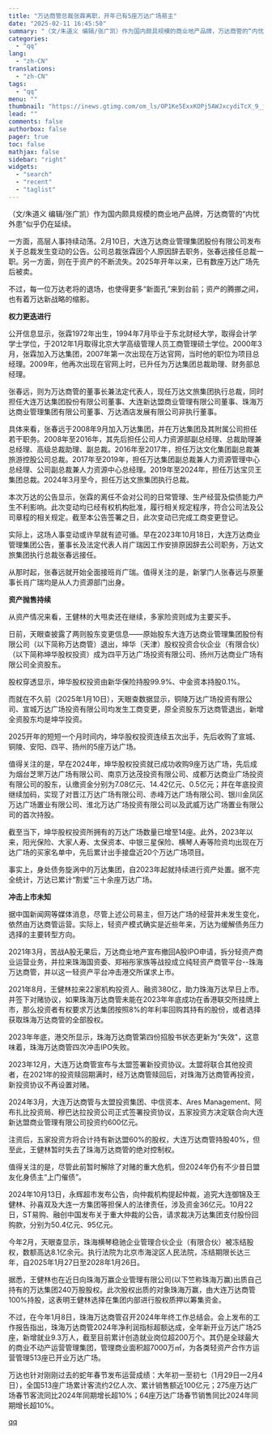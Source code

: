 ```yaml
---
title: "万达商管总裁张霖离职，开年已有5座万达广场易主"
date: "2025-02-11 16:45:50"
summary: "（文/朱道义 编辑/张广凯）作为国内颇具规模的商业地产品牌，万达商管的“内忧外患”似乎仍在延续。 ..."
categories:
  - "qq"
lang:
  - "zh-CN"
translations:
  - "zh-CN"
tags:
  - "qq"
menu: ""
thumbnail: "https://inews.gtimg.com/om_ls/OP1Ke5ExxKOPj5AWJxcydiTcX_9_j7uGoONixLEKfjIV4AA_640360/0"
lead: ""
comments: false
authorbox: false
pager: true
toc: false
mathjax: false
sidebar: "right"
widgets:
  - "search"
  - "recent"
  - "taglist"
---
```


（文/朱道义 编辑/张广凯）作为国内颇具规模的商业地产品牌，万达商管的“内忧外患”似乎仍在延续。

一方面，高层人事持续动荡。2月10日，大连万达商业管理集团股份有限公司发布关于总裁发生变动的公告。公司总裁张霖因个人原因辞去职务，张春远接任总裁一职。另一方面，则在于资产的不断流失。2025年开年以来，已有数座万达广场先后被卖。

不过，每一位万达老将的退场，也使得更多“新面孔”来到台前；资产的腾挪之间，也有着万达新战略的缩影。

**权力更迭进行**

公开信息显示，张霖1972年出生，1994年7月毕业于东北财经大学，取得会计学学士学位，于2012年1月取得北京大学高级管理人员工商管理硕士学位。2000年3月，张霖加入万达集团，2007年第一次出现在万达官网，当时他的职位为项目总经理。2009年，他再次出现在官网上时，已升任为万达集团总裁助理、财务部总经理。

张春远，则为万达商管的董事长兼法定代表人，现任万达文旅集团执行总裁，同时担任大连万达集团股份有限公司董事、大连新达盟商业管理有限公司董事、珠海万达商业管理集团有限公司董事、万达酒店发展有限公司非执行董事。

具体来看，张春远于2008年9月加入万达集团，并在万达集团及其附属公司担任若干职务。2008年至2016年，其先后担任公司人力资源部副总经理、总裁助理兼总经理、高级总裁助理、副总裁。2016年至2017年，担任万达文化集团副总裁兼旅游控股公司总裁。2017年至2019年，担任万达集团副总裁兼人力资源管理中心总经理、公司副总裁兼人力资源中心总经理。2019年至2024年，担任万达宝贝王集团总裁。2024年3月至今，担任万达文旅集团执行总裁。

本次万达的公告显示，张霖的离任不会对公司的日常管理、生产经营及偿债能力产生不利影响。此次变动均已经有权机构批准，履行相关规定程序，符合公司法及公司章程的相关规定。截至本公告签署之日，此次变动已完成工商变更登记。

实际上，这场人事变动或许早就有迹可循。早在2023年10月18日，大连万达商业管理集团公告，董事长及法定代表人肖广瑞因工作安排原因辞去公司职务，万达文旅集团执行总裁张春远接任。

从那时起，张春远就开始全面接班肖广瑞。值得关注的是，新掌门人张春远与原董事长肖广瑞均是从人力资源部门出身。

**资产抛售持续**

从资产情况来看，王健林的大甩卖还在继续，多家险资则成为主要买手。

日前，天眼查披露了两则股东变更信息——原始股东大连万达商业管理集团股份有限公司（以下简称万达商管）退出，坤华（天津）股权投资合伙企业（有限合伙）（以下简称坤华股权投资）成为四平万达广场投资有限公司、扬州万达商业广场有限公司全资股东。

股权穿透显示，坤华股权投资由新华保险持股99.9%、中金资本持股0.1%。

而就在不久前（2025年1月10日），天眼查数据显示，铜陵万达广场投资有限公司、宣城万达广场投资有限公司均发生工商变更，原全资股东万达商管退出，新增全资股东均是坤华投资。

2025开年的短短一个月时间内，坤华股权投资连续五次出手，先后收购了宣城、铜陵、安阳、四平、扬州的5座万达广场。

值得关注的是，早在2024年，坤华股权投资就已成功收购9座万达广场，先后成为烟台芝罘万达广场有限公司、南京万达茂投资有限公司、成都万达商业广场投资有限公司的股东，认缴资金分别为7.08亿元、14.42亿元、0.5亿元；并在年底投资继续加码，实现了对晋江万达广场有限公司、赤峰万达广场有限公司、银川金凤区万达广场置业有限公司、淮北万达广场投资有限公司以及武威万达广场置业有限公司的首次持股。

截至当下，坤华股权投资所拥有的万达广场数量已增至14座。此外，2023年以来，阳光保险、大家人寿、太保资本、中银三星保险、横琴人寿等险资均出现在万达广场的买家名单中，先后累计出手接盘近20个万达广场项目。

事实上，身处债务旋涡中的万达集团，自2023年起就持续进行资产处置。据不完全统计，万达已累计“割爱”三十余座万达广场。

**冲击上市未知**

据中国新闻网等媒体消息，尽管上述公司易主，但万达广场的经营并未发生变化，依然由万达商管运营。实际上，轻资产模式确实是近些年来，万达为缓解债务压力选择的主要转型方向。

2021年3月，苦战A股无果后，万达商业地产宣布撤回A股IPO申请，拆分轻资产商业运营业务，并拉来珠海国资委、郑裕彤家族等战投成立纯轻资产商管平台--珠海万达商管，并以这一轻资产平台冲击港交所谋求上市。

2021年8月，王健林拉来22家机构投资人、融资380亿，助力珠海万达早日上市。并签下对赌协议，如果珠海万达商管未能在2023年年底成功在香港联交所挂牌上市，那么投资者有权要求万达集团按照8%的年利率回购其持有的股份，或者选择获取珠海万达商管的全部股权。

2023年年底，港交所显示，珠海万达商管第四份招股书状态更新为"失效"，这意味着，珠海万达商管四次冲击IPO失败。

2023年12月，大连万达商管宣布与太盟签署新投资协议。太盟将联合其他投资者，在2021年的投资赎回期满时，经万达商管赎回后，对珠海万达商管再投资，新投资协议不再设置对赌。

2024年3月，大连万达商管与太盟投资集团、中信资本、Ares Management、阿布扎比投资局、穆巴达拉投资公司正式签署投资协议，五家投资方决定联合向大连新达盟商业管理有限公司投资约600亿元。

注资后，五家投资方将合计持有新达盟60%的股权，大连万达商管持股40%，但至此，王健林暂时失去了珠海万达商管的绝对控制权。

值得关注的是，尽管此前暂时解除了对赌的重大危机，但2024年仍有不少昔日盟友化身债主“上门催债”。

2024年10月13日，永辉超市发布公告，向仲裁机构提起仲裁，追究大连御锦及王健林、孙喜双及大连一方集团等担保人的法律责任，涉及资金36亿元。10月22日，ST易购、融创中国发布关于重大仲裁的公告，请求裁决万达集团支付股份回购款，分别为50.4亿元、95亿元。

今年2月，天眼查显示，珠海横琴稳驰企业管理合伙企业（有限合伙）被冻结股权，数额高达8.1亿余元。执行法院为北京市海淀区人民法院，冻结期限长达三年，自2025年1月27日至2028年1月26日。

据悉，王健林也在近日向珠海万赢企业管理有限公司(以下竺称珠海万赢)出质自己持有的万达集团240万股股权。此次股权出质的对象珠海万赢，由大连万达商管100%持股，这表明王健林选择在集团内部进行股权质押以筹集资金。

不过，在今年1月8日，珠海万达商管召开2024年年终工作总结会。会上发布的工作报告指出，珠海万达商管2024年净利润指标超额达成，全年新开业万达广场25座，新增就业9.3万人，截至目前累计创造就业岗位超200万个。其仍是全球最大的商业不动产运营管理集团，管理商业面积超7000万㎡，为各类轻资产合作方运营管理513座已开业万达广场。

万达也针对刚刚过去的蛇年春节发布运营成绩：大年初一至初七（1月29日—2月4日），全国513座广场累计客流约2亿人次、累计销售额近100亿元；275座万达广场春节客流同比2024年同期增长超10%；64座万达广场春节销售同比2024年同期增长超10%。

[qq](https://new.qq.com/rain/a/20250211A068Z500)
